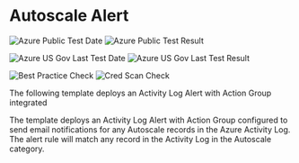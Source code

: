 # Autoscale Alert

![Azure Public Test Date](https://azurequickstartsservice.blob.core.windows.net/badges/monitor-autoscale-alert/PublicLastTestDate.svg)
![Azure Public Test Result](https://azurequickstartsservice.blob.core.windows.net/badges/monitor-autoscale-alert/PublicDeployment.svg)

![Azure US Gov Last Test Date](https://azurequickstartsservice.blob.core.windows.net/badges/monitor-autoscale-alert/FairfaxLastTestDate.svg)
![Azure US Gov Last Test Result](https://azurequickstartsservice.blob.core.windows.net/badges/monitor-autoscale-alert/FairfaxDeployment.svg)

![Best Practice Check](https://azurequickstartsservice.blob.core.windows.net/badges/monitor-autoscale-alert/BestPracticeResult.svg)
![Cred Scan Check](https://azurequickstartsservice.blob.core.windows.net/badges/monitor-autoscale-alert/CredScanResult.svg)

The following template deploys an Activity Log Alert with Action Group
integrated

The template deploys an Activity Log Alert with Action Group configured to send
email notifications for any Autoscale records in the Azure Activity Log. The
alert rule will match any record in the Activity Log in the Autoscale category.

<a href="https://portal.azure.com/#create/Microsoft.Template/uri/https%3a%2f%2fraw.githubusercontent.com%2fAzure%2fazure-quickstart-templates%2fmaster%2fmonitor-autoscale-alert%2fazuredeploy.json" target="_blank">


<a href="http://armviz.io/#/?load=https%3a%2f%2fraw.githubusercontent.com%2fAzure%2fazure-quickstart-templates%2fmaster%2fmonitor-autoscale-alert%2fazuredeploy.json" target="_blank">
